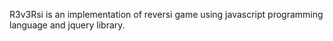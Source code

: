 R3v3Rsi is an implementation of reversi game using javascript programming language and jquery library.
